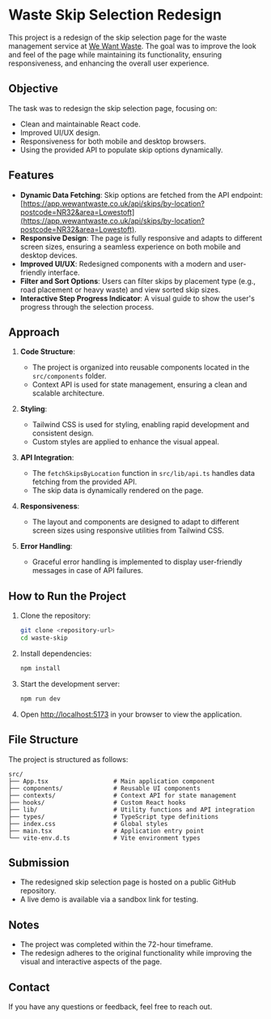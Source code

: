 # Waste Skip Selection Redesign

This project is a redesign of the skip selection page for the waste management service at [We Want Waste](https://wewantwaste.co.uk/). The goal was to improve the look and feel of the page while maintaining its functionality, ensuring responsiveness, and enhancing the overall user experience.

## Objective

The task was to redesign the skip selection page, focusing on:

- Clean and maintainable React code.
- Improved UI/UX design.
- Responsiveness for both mobile and desktop browsers.
- Using the provided API to populate skip options dynamically.

## Features

- **Dynamic Data Fetching**: Skip options are fetched from the API endpoint: [https://app.wewantwaste.co.uk/api/skips/by-location?postcode=NR32&area=Lowestoft](https://app.wewantwaste.co.uk/api/skips/by-location?postcode=NR32&area=Lowestoft).
- **Responsive Design**: The page is fully responsive and adapts to different screen sizes, ensuring a seamless experience on both mobile and desktop devices.
- **Improved UI/UX**: Redesigned components with a modern and user-friendly interface.
- **Filter and Sort Options**: Users can filter skips by placement type (e.g., road placement or heavy waste) and view sorted skip sizes.
- **Interactive Step Progress Indicator**: A visual guide to show the user's progress through the selection process.

## Approach

1. **Code Structure**:

   - The project is organized into reusable components located in the `src/components` folder.
   - Context API is used for state management, ensuring a clean and scalable architecture.

2. **Styling**:

   - Tailwind CSS is used for styling, enabling rapid development and consistent design.
   - Custom styles are applied to enhance the visual appeal.

3. **API Integration**:

   - The `fetchSkipsByLocation` function in `src/lib/api.ts` handles data fetching from the provided API.
   - The skip data is dynamically rendered on the page.

4. **Responsiveness**:

   - The layout and components are designed to adapt to different screen sizes using responsive utilities from Tailwind CSS.

5. **Error Handling**:
   - Graceful error handling is implemented to display user-friendly messages in case of API failures.

## How to Run the Project

1. Clone the repository:

   ```bash
   git clone <repository-url>
   cd waste-skip
   ```

2. Install dependencies:

   ```bash
   npm install
   ```

3. Start the development server:

   ```bash
   npm run dev
   ```

4. Open [http://localhost:5173](http://localhost:5173) in your browser to view the application.

## File Structure

The project is structured as follows:

```
src/
├── App.tsx                  # Main application component
├── components/              # Reusable UI components
├── contexts/                # Context API for state management
├── hooks/                   # Custom React hooks
├── lib/                     # Utility functions and API integration
├── types/                   # TypeScript type definitions
├── index.css                # Global styles
├── main.tsx                 # Application entry point
└── vite-env.d.ts            # Vite environment types
```

## Submission

- The redesigned skip selection page is hosted on a public GitHub repository.
- A live demo is available via a sandbox link for testing.

## Notes

- The project was completed within the 72-hour timeframe.
- The redesign adheres to the original functionality while improving the visual and interactive aspects of the page.

## Contact

If you have any questions or feedback, feel free to reach out.
